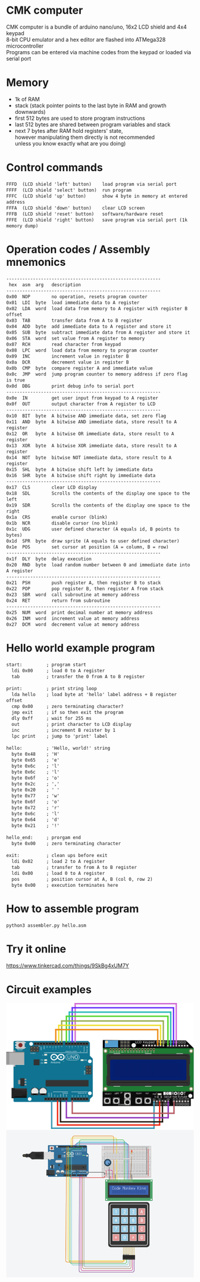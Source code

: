 # CMK computer
CMK computer is a bundle of arduino nano/uno, 16x2 LCD shield and 4x4 keypad<br>
8-bit CPU emulator and a hex editor are flashed into ATMega328 microcontroller<br>
Programs can be entered via machine codes from the keypad or loaded via serial port<br>

# Memory
 - 1k of RAM
 - stack (stack pointer points to the last byte in RAM and growth downwards)
 - first 512 bytes are used to store program instructions
 - last 512 bytes are shared between program variables and stack
 - next 7 bytes after RAM hold registers' state,<br>
   however manipulating them directly is not recommended<br>
   unless you know exactly what are you doing)

# Control commands
    FFFD  (LCD shield 'left' button)    load program via serial port
    FFFF  (LCD shield 'select' button)  run program
    FFFC  (LCD shield 'up' button)      show 4 byte in memory at entered address
    FFFA  (LCD shield 'down' button)    clear LCD screen
    FFFB  (LCD shield 'reset' button)   software/hardware reset
    FFFE  (LCD shield 'right' button)   save program via serial port (1k memory dump)

# Operation codes / Assembly mnemonics
    ----------------------------------------------------------
     hex  asm  arg   description
    ----------------------------------------------------------
    0x00  NOP        no operation, resets program counter
    0x01  LDI  byte  load immediate data to A register
    0x02  LDA  word  load data from memory to A register with register B offset
    0x03  TAB        transfer data from A to B register
    0x04  ADD  byte  add immediate data to A register and store it
    0x05  SUB  byte  subtract immediate data from A register and store it
    0x06  STA  word  set value from A register to memory
    0x07  RCH        read character from keypad
    0x08  LPC  word  load data from memory to program counter
    0x09  INC        increment value in register B
    0x0a  DCR        decrement value in register B
    0x0b  CMP  byte  compare register A and immediate value
    0x0c  JMP  word  jump program counter to memory address if zero flag is true
    0x0d  DBG        print debug info to serial port
    ----------------------------------------------------------
    0x0e  IN         get user input from keypad to A register
    0x0f  OUT        output character from A register to LCD
    ----------------------------------------------------------
    0x10  BIT  byte  A bitwise AND immediate data, set zero flag
    0x11  AND  byte  A bitwise AND immediate data, store result to A register
    0x12  OR   byte  A bitwise OR immediate data, store result to A register
    0x13  XOR  byte  A bitwise XOR immediate data, store result to A register
    0x14  NOT  byte  bitwise NOT immediate data, store result to A register
    0x15  SHL  byte  A bitwise shift left by immediate data
    0x16  SHR  byte  A bitwise shift right by immediate data
    ----------------------------------------------------------
    0x17  CLS        clear LCD display
    0x18  SDL        Scrolls the contents of the display one space to the left
    0x19  SDR        Scrolls the contents of the display one space to the right
    0x1a  CRS        enable cursor (blink)
    0x1b  NCR        disable cursor (no blink)
    0x1c  UDG        user defined character (A equals id, B points to bytes)
    0x1d  SPR  byte  draw sprite (A equals to user defined character)
    0x1e  POS        set cursor at position (A = column, B = row)
    ----------------------------------------------------------
    0x1f  DLY  byte  delay execution
    0x20  RND  byte  load random number between 0 and immediate date into A register
    ----------------------------------------------------------
    0x21  PSH        push register A, then register B to stack
    0x22  POP        pop register B, then register A from stack
    0x23  SBR  word  call subroutine at memory address
    0x24  RET        return from subroutine
    ----------------------------------------------------------
    0x25  NUM  word  print decimal number at memory address
    0x26  INM  word  increment value at memory address
    0x27  DCM  word  decrement value at memory address

# Hello world example program
    start:         ; program start
      ldi 0x00     ; load 0 to A register
      tab          ; transfer the 0 from A to B register

    print:         ; print string loop
      lda hello    ; load byte at 'hello' label address + B register offset
      cmp 0x00     ; zero terminating character?
      jmp exit     ; if so then exit the program
      dly 0xff     ; wait for 255 ms
      out          ; print character to LCD display
      inc          ; increment B reister by 1
      lpc print    ; jump to 'print' label

    hello:         ; 'Hello, world!' string
      byte 0x48    ; 'H'
      byte 0x65    ; 'e'
      byte 0x6c    ; 'l'
      byte 0x6c    ; 'l'
      byte 0x6f    ; 'o'
      byte 0x2c    ; ','
      byte 0x20    ; ' '
      byte 0x77    ; 'w'
      byte 0x6f    ; 'o'
      byte 0x72    ; 'r'
      byte 0x6c    ; 'l'
      byte 0x64    ; 'd'
      byte 0x21    ; '!'
      
    hello_end:     ; prorgam end
      byte 0x00    ; zero terminating character

    exit:          ; clean ups before exit
      ldi 0x02     ; load 2 to A register
      tab          ; transfer to from A to B register
      ldi 0x00     ; load 0 to A register
      pos          ; position cursor at A, B (col 0, row 2)
      byte 0x00    ; execution terminates here

# How to assemble program
    python3 assembler.py hello.asm

# Try it online
https://www.tinkercad.com/things/9SkBg4xUM7Y

# Circuit examples
![LCD connect](https://raw.githubusercontent.com/maksimKorzh/cmk-computer/main/LCD_connect.png?token=AIFH42ONBYZL4KWSQ5HZGL3BPQDE4)
![Keypad_connect](https://raw.githubusercontent.com/maksimKorzh/cmk-computer/main/Keypad_connect.png?token=AIFH42PHZAH27XM37VCJ2NDBPQDDO)

